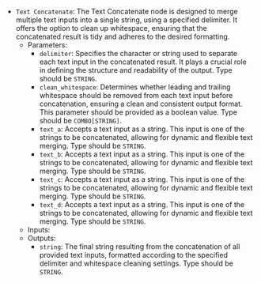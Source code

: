 - `Text Concatenate`: The Text Concatenate node is designed to merge multiple text inputs into a single string, using a specified delimiter. It offers the option to clean up whitespace, ensuring that the concatenated result is tidy and adheres to the desired formatting.
    - Parameters:
        - `delimiter`: Specifies the character or string used to separate each text input in the concatenated result. It plays a crucial role in defining the structure and readability of the output. Type should be `STRING`.
        - `clean_whitespace`: Determines whether leading and trailing whitespace should be removed from each text input before concatenation, ensuring a clean and consistent output format. This parameter should be provided as a boolean value. Type should be `COMBO[STRING]`.
        - `text_a`: Accepts a text input as a string. This input is one of the strings to be concatenated, allowing for dynamic and flexible text merging. Type should be `STRING`.
        - `text_b`: Accepts a text input as a string. This input is one of the strings to be concatenated, allowing for dynamic and flexible text merging. Type should be `STRING`.
        - `text_c`: Accepts a text input as a string. This input is one of the strings to be concatenated, allowing for dynamic and flexible text merging. Type should be `STRING`.
        - `text_d`: Accepts a text input as a string. This input is one of the strings to be concatenated, allowing for dynamic and flexible text merging. Type should be `STRING`.
    - Inputs:
    - Outputs:
        - `string`: The final string resulting from the concatenation of all provided text inputs, formatted according to the specified delimiter and whitespace cleaning settings. Type should be `STRING`.
